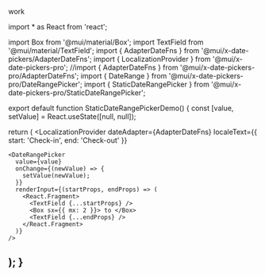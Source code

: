 work

import * as React from 'react';

import Box from '@mui/material/Box';
import TextField from '@mui/material/TextField';
import { AdapterDateFns } from '@mui/x-date-pickers/AdapterDateFns';
import { LocalizationProvider } from '@mui/x-date-pickers-pro';
//import { AdapterDateFns } from '@mui/x-date-pickers-pro/AdapterDateFns';
import { DateRange } from '@mui/x-date-pickers-pro/DateRangePicker';
import { StaticDateRangePicker } from '@mui/x-date-pickers-pro/StaticDateRangePicker';

export default function StaticDateRangePickerDemo() {
  const [value, setValue] = React.useState([null, null]);

  return (
    <LocalizationProvider
    dateAdapter={AdapterDateFns}
    localeText={{ start: 'Check-in', end: 'Check-out' }}
  >
    <DateRangePicker
      value={value}
      onChange={(newValue) => {
        setValue(newValue);
      }}
      renderInput={(startProps, endProps) => (
        <React.Fragment>
          <TextField {...startProps} />
          <Box sx={{ mx: 2 }}> to </Box>
          <TextField {...endProps} />
        </React.Fragment>
      )}
    />
  </LocalizationProvider>
  
  );
}
-----------------------------------------------------------------------


